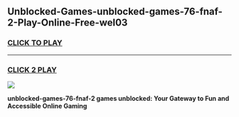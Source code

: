 
## Unblocked-Games-unblocked-games-76-fnaf-2-Play-Online-Free-wel03
<h3>
<a href="https://premium76.site?title=unblocked-games-76-fnaf-2&ref=26A">CLICK TO PLAY</a></h3>
<hr>

<h3>
<a href="https://premium76.site?title=unblocked-games-76-fnaf-2&ref=26A">CLICK 2 PLAY</a>
  
</h3>

<a href="https://premium76.site?title=unblocked-games-76-fnaf-2&ref=26A"><img src="https://clearcache.store/games.png"></a>


**unblocked-games-76-fnaf-2 games unblocked: Your Gateway to Fun and Accessible Online Gaming**
